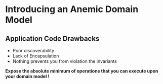 # Introducing an Anemic Domain Model

## Application Code Drawbacks

*   Poor discoverability
*   Lack of Encapsulation
*   Nothing prevents you from violation the invariants

**Expose the absolute minimum of operations that you can execute upon your domain model !**



